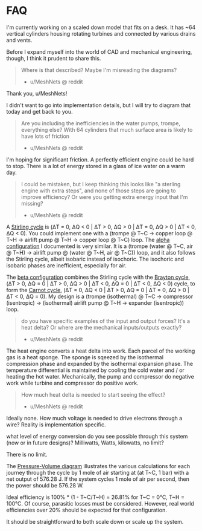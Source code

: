 
# FAQ

I'm currently working on a scaled down model that fits on a desk. It has ~64 vertical cylinders housing rotating turbines and connected by various drains and vents.

Before I expand myself into the world of CAD and mechanical engineering, though, I think it prudent to share this.

> Where is that described? Maybe I'm misreading the diagrams?
> - u/MeshNets @ reddit

Thank you, u/MeshNets!

I didn't want to go into implementation details, but I will try to diagram that today and get back to you.

> Are you including the inefficiencies in the water pumps, trompe, everything else? With 64 cylinders that much surface area is likely to have lots of friction
> - u/MeshNets @ reddit

I'm hoping for significant friction.  A perfectly efficient engine could be hard to stop.  There is a lot of energy stored in a glass of ice water on a warm day.

> I could be mistaken, but I keep thinking this looks like "a sterling engine with extra steps", and none of those steps are going to improve efficiency? Or were you getting extra energy input that I'm missing?
> - u/MeshNets @ reddit

A [Stirling cycle](https://en.wikipedia.org/wiki/Stirling_cycle) is (ΔT = 0, ΔQ < 0 | ΔT > 0, ΔQ > 0 | ΔT = 0, ΔQ > 0 | ΔT < 0, ΔQ < 0).  You could implement one with a (trompe @ T~C -> copper loop @ T~H -> airlift pump @ T~H -> copper loop @ T~C) loop. The [alpha configuration](https://github.com/trstovall/engine/blob/main/pv_diagram_alpha.png) I documented is very similar. It is a (trompe (water @ T~C, air @ T~H) -> airlift pump @ (water @ T~H, air @ T~C)) loop, and it also follows the Stirling cycle, albeit isobaric instead of isochoric.  The isochoric and isobaric phases are inefficient, especially for air.

The [beta configuration](https://github.com/trstovall/engine/blob/main/pv_diagram_beta.png) combines the Stirling cycle with the [Brayton cycle](https://en.wikipedia.org/wiki/Brayton_cycle), (ΔT > 0, ΔQ = 0 | ΔT > 0, ΔQ > 0 | ΔT < 0, ΔQ = 0 | ΔT < 0, ΔQ < 0) cycle, to form the [Carnot cycle](https://en.wikipedia.org/wiki/Carnot_cycle), (ΔT = 0, ΔQ < 0 | ΔT > 0, ΔQ = 0 | ΔT = 0, ΔQ > 0 | ΔT < 0, ΔQ = 0).  My design is a (trompe (isothermal) @ T~C -> compressor (isentropic) -> (isothermal) airlift pump @ T~H -> expander (isentropic)) loop.

> do you have specific examples of the input and output forces? It's a heat delta? Or where are the mechanical inputs/outputs exactly?
> - u/MeshNets @ reddit

The heat engine converts a heat delta into work.  Each parcel of the working gas is a heat sponge.  The sponge is sqeezed by the isothermal compression phase and expanded by the isothermal expansion phase.  The temperature differential is maintained by cooling the cold water and / or heating the hot water.  Mechanically, the pump and compressor do negative work while turbine and compressor do positive work.

> How much heat delta is needed to start seeing the effect?
> - u/MeshNets @ reddit

Ideally none.  How much voltage is needed to drive electrons through a wire?  Reality is implementation specific.

  what level of energy conversion do you see possible through this system (now or in future designs)? Milliwatts, Watts, kilowatts, no limit?

There is no limit.

The [Pressure-Volume diagram](https://github.com/trstovall/engine/blob/main/pv_diagram_beta.png) illustrates the various calculations for each journey through the cycle by 1 mole of air starting at (at T~C, 1 bar) with a net output of 576.28 J.  If the system cycles 1 mole of air per second, then the power should be 576.28 W.

Ideal efficiency is 100% * (1 - T~C/T~H) = 26.81% for T~C = 0&deg;C, T~H = 100&deg;C.  Of course, parasitic losses must be considered.  However, real world efficiencies over 20% should be expected for that configuration.

It should be straightforward to both scale down or scale up the system.
